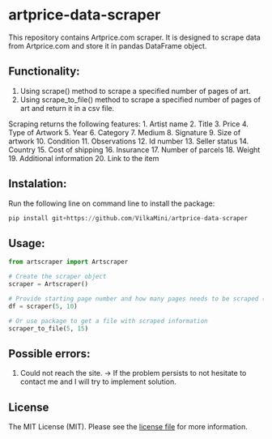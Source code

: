 # artprice-data-scraper

This repository contains Artprice.com scraper. It is designed to scrape data from Artprice.com and store it in pandas DataFrame object. 

## Functionality:

1. Using scrape() method to scrape a specified number of pages of art.
2. Using scrape_to_file() method to scrape a specified number of pages of art and return it in a csv file.

Scraping returns the following features:
    1. Artist name
    2. Title
    3. Price
    4. Type of Artwork
    5. Year
    6. Category
    7. Medium
    8. Signature
    9. Size of artwork
    10. Condition
    11. Observations
    12. Id number
    13. Seller status
    14. Country
    15. Cost of shipping
    16. Insurance
    17. Number of parcels
    18. Weight
    19. Additional information
    20. Link to the item


## Instalation:

Run the following line on command line to install the package:

```python
pip install git+https://github.com/VilkaMini/artprice-data-scraper
```

## Usage:

```python
from artscraper import Artscraper

# Create the scraper object
scraper = Artscraper()

# Provide starting page number and how many pages needs to be scraped (the example below will scrape pages 5-15)
df = scraper(5, 10)

# Or use package to get a file with scraped information
scraper_to_file(5, 15)
```

## Possible errors:

1. Could not reach the site. -> If the problem persists to not hesitate to contact me and I will try to implement solution.

## License

The MIT License (MIT). Please see the [license file](./LICENSE) for more information.
